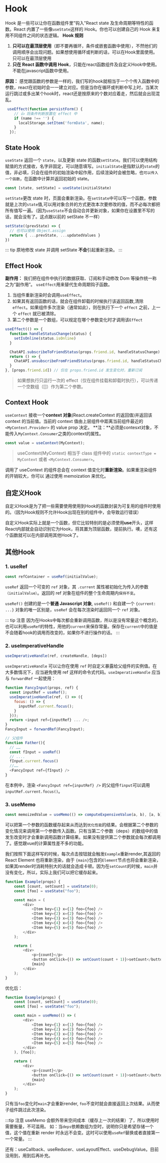 # Hook

Hook 是一些可以让你在函数组件里"钩入"React state 及生命周期等特性的函数。React 内置了一些像`useState`这样的 Hook。你也可以创建自己的 Hook 来复用不同组件之间的状态逻辑。
**Hook 规则**
1. **只可以在最顶层使用**（即不要再循环，条件或嵌套函数中使用），不然他们的调用顺序会出现问题。如果想使用循环或判断的话，可以在Hook里面使用。 只可以在最顶层使用
2. **只在 React 函数中调用 Hook**，只能在react函数组件及自定义Hook中使用。不能在javascript函数中使用。

**原因：** 感觉跟函数的参数是一样的，我们写的hook就相当于一个个传入函数中的参数，react在初始时会一一建立对应。但是当你在循环或判断中写上时，当某次运行跳过或多出某个hook时，react还是按原来的个数对应着走，然后就会出现混乱。
```js
 useEffect(function persistForm() {
    // 👍 将条件判断放置在 effect 中
    if (name !== '') {
      localStorage.setItem('formData', name);
    }
  });
```

## State Hook

`useState` 返回一个 `state`，以及更新 state 的函数`setState`。我们可以使用结构赋值的方式接收，名字非固定，可以随意填写。`initialState`是指默认的`state`的值，非必填，只会在组件的初始渲染中起作用，后续渲染时会被忽略，也`可以传入一个函数`，在函数中计算并返回初始的 state。

```js
const [state, setState] = useState(initialState)
```

`setState`更改 state 时，页面会重新渲染。在`setState`中可以写一个函数，参数就是上次的`state`值,可以用对象合并的方式更改本次要修改的值，而不必每次都把所有值写一遍。（因为`useState`不会自动合并更新对象，如果你在设置里不写的话，就会没有了。这点跟以前的 setState 不一样）

```js
setState((prevState) => {
  // 也可以使用 Object.assign
  return { ...prevState, ...updatedValues }
})
```
::: tip
原地修改 state 并调用 setState **不会**引起重新渲染。
:::

## Effect Hook

**副作用：** 我们把在组件中执行的数据获取、订阅和手动修改 Dom 等操作统一称之为“副作用”。
`useEffect`用来替代生命周期钩子函数。

1. 当组件重新渲染时会调用`useEffect`。
2. 如果其有返回函数的话，就会在组件卸载的时候执行该返回函数,清除`effect`。如果组件多次渲染（通常如此），则在执行下一个 `effect` 之前，上一个 `effect` 就已被清除。
3. 第二个参数是一个数组，可以规定在哪个参数变化时才调用该`Effect`

```js
useEffect(() => {
  function handleStatusChange(status) {
    setIsOnline(status.isOnline)
  }

  ChatAPI.subscribeToFriendStatus(props.friend.id, handleStatusChange)
  return () => {
    ChatAPI.unsubscribeFromFriendStatus(props.friend.id, handleStatusChange)
  }
}, [props.friend.id]) // 仅在 props.friend.id 发生变化时，重新订阅
```

> 如果想执行只运行一次的 effect（仅在组件挂载和卸载时执行），可以传递一个空数组（[]）作为第二个参数。

## Context Hook
`useContext` 接收一个**context 对象**(React.createContext 的返回值)并返回该 context 的当前值。当前的 context 值由上层组件中距离当前组件最近的 `<MyContext.Provider>` 的 value prop 决定。
**注：**必须是contesxt对象，不能传入`MyContext.Consumer`之类的context的属性。

```js
const value = useContext(MyContext);
```

> useContext(MyContext) 相当于 class 组件中的 `static contextType = MyContext` 或者 `<MyContext.Consumer>`。

调用了 useContext 的组件总会在 context 值变化时**重新渲染**。如果重渲染组件的开销较大，你可以 通过使用 memoization 来优化。


## 自定义Hook
自定义Hook是为了把一些需要使用使用到Hook的函数封装为可复用的组件时使用的。（因为Hook规则不允许Hook出现在别的组件中，会导致运行错误）

自定义Hook实际上就是一个函数，但它比较特别的是必须使用**use**开头，这样React内部就会自动识别它为Hook，将其置为顶层函数，提前执行。噢，还有这个函数就可以在内部调用其他Hook了。

## 其他Hook

### 1. useRef

```js
const refContainer = useRef(initialValue);
```
`useRef` 返回一个可变的 `ref` 对象，其 `.current` 属性被初始化为传入的参数`（initialValue）`。返回的 ref 对象在组件的整个生命周期内`保持不变`。

`useRef()` 创建的是一个**普通 Javascript 对象**, `useRef()` 和自建一个 `{current: ...}` 对象的唯一区别是，`useRef` 会在每次渲染时返回同一个 `ref` 对象。

::: tip 注意
因为在Hooks中每次都会重新调用函数，所以是没有常量这个概念的，也可以利用`useRef`的特性，用他的`current`来保存常量。保存在`current`中的值是不会随着hook的调用而改变的，如果你不进行操作的话。
:::

### 2. useImperativeHandle

```js
useImperativeHandle(ref, createHandle, [deps])
```
`useImperativeHandle` 可以让你在使用 `ref` 时自定义暴露给父组件的实例值。在大多数情况下，应当避免使用 ref 这样的命令式代码。`useImperativeHandle` 应当与 `forwardRef` 一起使用：

```js
function FancyInput(props, ref) {
  const inputRef = useRef();
  useImperativeHandle(ref, () => ({
    focus: () => {
      inputRef.current.focus();
    }
  }));
  return <input ref={inputRef} ... />;
}
FancyInput = forwardRef(FancyInput);

// 父组件
function Father(){
  // ……
  const fInput = useRef()
  // ....
  fInput.current.focus()
  //……
  <FancyInput ref={fInput} />
}
```
在本例中，渲染 `<FancyInput ref={inputRef} />` 的父组件`finput`可以调用 `inputRef.current.focus()`。

### 3. useMemo
```js
const memoizedValue = useMemo(() => computeExpensiveValue(a, b), [a, b]);
```
可以把第一个参数的函数缓存起来从而达到`优化性能`的结果。会根据第二个参数的变化情况来调用第一个参数传入函数。只有当第二个参数（deps）的数组中的值发生改变时才会重新调用函数计算结果。如果没有提供第二个参数就会每次都调用了。感觉跟vue的计算属性差不多的功能。

我们按照下面这样写的时候，每次点击按钮就会触发`Example`重新render,其返回的 React Element 也将重新渲染，由于 `{main}`包含的`Element`节点也将会重新渲染，如果其render时消耗特别大的话就会造成卡顿。因为在`setCount`的时候，`main`并没有变化，所以，实际上我们可以把它缓存起来。
```js
function Example(props) {
    const [count, setCount] = useState(0);
    const [foo] = useState("foo");

    const main = (
        <div>
            <Item key={1} x={1} foo={foo} />
            <Item key={2} x={2} foo={foo} />
            <Item key={3} x={3} foo={foo} />
            <Item key={4} x={4} foo={foo} />
            <Item key={5} x={5} foo={foo} />
        </div>
    );

    return (
        <div>
            <p>{count}</p>
            <button onClick={() => setCount(count + 1)}>setCount</button>
            {main}
        </div>
    );
}
```

优化后： 
```js
function Example(props) {
    const [count, setCount] = useState(0);
    const [foo] = useState("foo");

    const main = useMemo(() => (
        <div>
            <Item key={1} x={1} foo={foo} />
            <Item key={2} x={2} foo={foo} />
            <Item key={3} x={3} foo={foo} />
            <Item key={4} x={4} foo={foo} />
            <Item key={5} x={5} foo={foo} />
        </div>
    ), [foo]);

    return (
        <div>
            <p>{count}</p>
            <button onClick={() => setCount(count + 1)}>setCount</button>
            {main}
        </div>
    );
}
```
只有当`foo`变化时`main`才会重新render, `foo`不变时就会直接返回上次结果。从而使子组件跳过此次渲染。

:::tip 注意
useMemo 会额外带来空间成本（缓存上一次的结果）了，所以使用时需要衡量，不可滥用。
如：当`deps`依赖数组为空时，说明你只是希望存储一个值，这个值在重新 render 时永远不会变。这时可以使用`useRef`替换或者直接第一一个常量。
:::


还有：useCallback、useReducer、useLayoutEffect、useDebugValue。目前没用到，用到后再补充。
